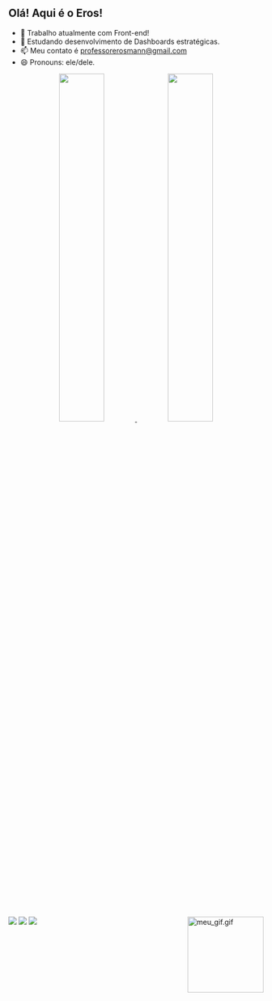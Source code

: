 ## Olá! Aqui é o Eros!

- 🔭 Trabalho atualmente com Front-end!
- 🌱 Estudando desenvolvimento de Dashboards estratégicas.
- 📫 Meu contato é professorerosmann@gmail.com
- 😄 Pronouns: ele/dele.

<div align="center">
  <a href="https://github.com/erosmanntj">
  <img height="42%" src="https://github-readme-stats.vercel.app/api?username=erosmanntj&show_icons=true&theme=dark&include_all_commits=true&count_private=true"/>
  <img height="42%" src="https://github-readme-stats.vercel.app/api/top-langs/?username=erosmanntj&layout=compact&langs_count=7&theme=dark"/>
  
</div>

 
##
<a href="https://gifyu.com/image/S9r7C"><img align="right"  height="150" width="150" src="https://s4.gifyu.com/images/meu_gif.gif" alt="meu_gif.gif" border="0" /></a>
<div> 
  <a href="https://www.youtube.com/channel/UCs4lqK2TeOdrwFi2NB8U98A" target="_blank"><img src="https://img.shields.io/badge/YouTube-FF0000?style=for-the-badge&logo=youtube&logoColor=white" target="_blank"></a>
  <a href="https://instagram.com/professoreros" target="_blank"><img src="https://img.shields.io/badge/-Instagram-%23E4405F?style=for-the-badge&logo=instagram&logoColor=white" target="_blank"></a>
  <a href = "mailto:professorerosmann@gmail.com"><img src="https://img.shields.io/badge/-Gmail-%23333?style=for-the-badge&logo=gmail&logoColor=white" target="_blank"></a>

</div>
